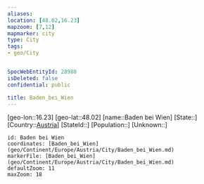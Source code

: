 ```yaml
---
aliases: 
location: [48.02,16.23]
mapzoom: [7,12] 
mapmarker: city 
type: City
tags:
- geo/City


SpocWebEntityId: 28980
isDeleted: false
confidential: public

title: Baden_bei_Wien
---
```

[geo-lon::16.23]
[geo-lat::48.02]
[name::Baden bei Wien]
[State::]
[Country::[Austria](geo/Continent/Europe/Austria.md)]
[StateId::]
[Population::]
[Unknown::]


```leaflet
id: Baden bei Wien
coordinates: [Baden_bei_Wien](geo/Continent/Europe/Austria/City/Baden_bei_Wien.md)
markerFile: [Baden_bei_Wien](geo/Continent/Europe/Austria/City/Baden_bei_Wien.md)
defaultZoom: 11 
maxZoom: 18
```


